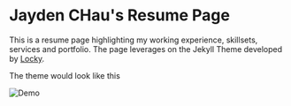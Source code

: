 # Jayden CHau's Resume Page

This is a resume page highlighting my working experience, skillsets, services and portfolio. The page leverages on the Jekyll Theme developed by [Locky](https://github.com/junlulocky).

The theme would look like this 

![Demo](/images/demo.png)
